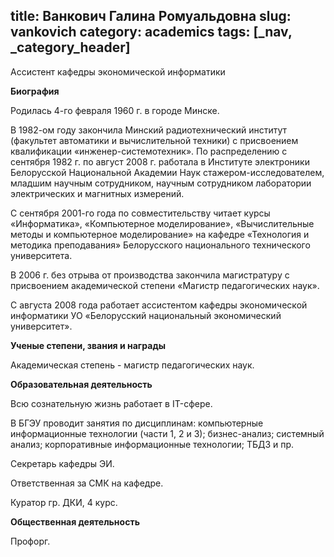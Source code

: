 title: Ванкович Галина Ромуальдовна
slug: vankovich
category: academics
tags: [_nav, _category_header]
---

Ассистент кафедры экономической информатики

__Биография__

Родилась 4-го февраля 1960 г. в городе Минске.

В 1982-ом году закончила Минский радиотехнический институт (факультет автоматики и вычислительной техники) с присвоением квалификации «инженер-системотехник». По распределению с сентября 1982 г. по август 2008 г. работала в Институте электроники Белорусской Национальной Академии Наук стажером-исследователем, младшим научным сотрудником, научным сотрудником лаборатории электрических и магнитных измерений.

С сентября 2001-го года по совместительству читает курсы «Информатика», «Компьютерное моделирование», «Вычислительные методы и компьютерное моделирование» на кафедре «Технология и методика преподавания» Белорусского национального технического университета.

В 2006 г. без отрыва от производства закончила магистратуру с присвоением академической степени «Магистр педагогических наук».

С августа 2008 года работает ассистентом кафедры экономической информатики УО «Белорусский национальный экономический университет».

__Ученые степени, звания и награды__

  Академическая степень - магистр педагогических наук.

__Образовательная деятельность__

Всю сознательную жизнь работает в IT-сфере.

В БГЭУ проводит занятия по дисциплинам: компьютерные информационные технологии (части 1, 2 и 3); бизнес-анализ; системный анализ; корпоративные информационные технологии; ТБДЗ и пр.

Секретарь кафедры ЭИ.

Ответственная за СМК на кафедре.

Куратор гр. ДКИ, 4 курс.

__Общественная деятельность__

Профорг.
